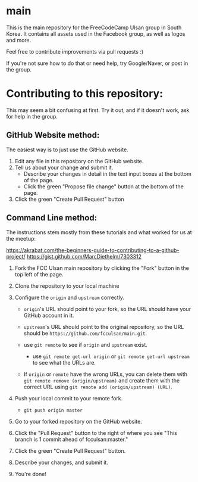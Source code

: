 # main

This is the main repository for the FreeCodeCamp Ulsan group in South Korea. It contains all assets used in the Facebook group, as well as logos and more.

Feel free to contribute improvements via pull requests :)

If you're not sure how to do that or need help, try Google/Naver, or post in the group.

# Contributing to this repository:

This may seem a bit confusing at first. Try it out, and if it doesn't work, ask for help in the group.

## GitHub Website method:

The easiest way is to just use the GitHub website.

1. Edit any file in this repository on the GitHub website.
2. Tell us about your change and submit it.
   - Describe your changes in detail in the text input boxes at the bottom of the page.
   - Click the green "Propose file change" button at the bottom of the page.
3. Click the green "Create Pull Request" button

## Command Line method:

The instructions stem mostly from these tutorials and what worked for us at the meetup:

https://akrabat.com/the-beginners-guide-to-contributing-to-a-github-project/
https://gist.github.com/MarcDiethelm/7303312

1. Fork the FCC Ulsan main repository by clicking the "Fork" button in the top left of the page.
2. Clone the repository to your local machine
3. Configure the `origin` and `upstream` correctly.

   - `origin`'s URL should point to your fork, so the URL should have your GitHub account in it.
   - `upstream`'s URL should point to the original repository, so the URL should be `https://github.com/fcculsan/main.git`.
   - use `git remote` to see if `origin` and `upstream` exist.

     - use `git remote get-url origin` or `git remote get-url upstream` to see what the URLs are.

   - If `origin` or `remote` have the wrong URLs, you can delete them with `git remote remove (origin/upstream)` and create them with the correct URL using `git remote add (origin/upstream) (URL)`.
4. Push your local commit to your remote fork.
    - `git push origin master`
5. Go to your forked repository on the GitHub website.
6. Click the "Pull Request" button to the right of where you see "This branch is 1 commit ahead of fcculsan:master." 
7. Click the green "Create Pull Request" button.
8. Describe your changes, and submit it.
9. You're done!
